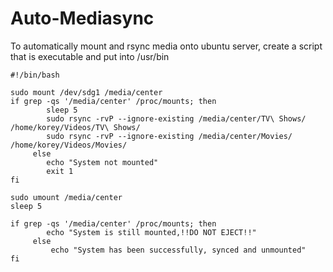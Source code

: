 # Auto-Mediasync
To automatically mount and rsync media onto ubuntu server, create a script that is executable and put into /usr/bin

```
#!/bin/bash

sudo mount /dev/sdg1 /media/center
if grep -qs '/media/center' /proc/mounts; then
        sleep 5
        sudo rsync -rvP --ignore-existing /media/center/TV\ Shows/ /home/korey/Videos/TV\ Shows/
        sudo rsync -rvP --ignore-existing /media/center/Movies/ /home/korey/Videos/Movies/
     else
        echo "System not mounted"
        exit 1
fi

sudo umount /media/center
sleep 5

if grep -qs '/media/center' /proc/mounts; then
        echo "System is still mounted,!!DO NOT EJECT!!"
     else
         echo "System has been successfully, synced and unmounted"
fi
```
